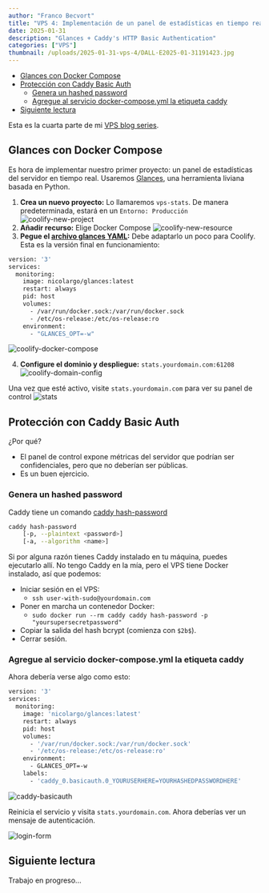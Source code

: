 ```yaml
---
author: "Franco Becvort"
title: "VPS 4: Implementación de un panel de estadísticas en tiempo real"
date: 2025-01-31
description: "Glances + Caddy's HTTP Basic Authentication"
categories: ["VPS"]
thumbnail: /uploads/2025-01-31-vps-4/DALL·E2025-01-31191423.jpg
---
```


<!-- TOC -->
  * [Glances con Docker Compose](#glances-con-docker-compose)
  * [Protección con Caddy Basic Auth](#protección-con-caddy-basic-auth)
    * [Genera un hashed password](#genera-un-hashed-password)
    * [Agregue al servicio docker-compose.yml la etiqueta caddy](#agregue-al-servicio-docker-composeyml-la-etiqueta-caddy)
  * [Siguiente lectura](#siguiente-lectura)
<!-- TOC -->

Esta es la cuarta parte de mi [VPS blog series](/es/categories/vps/).

## Glances con Docker Compose

Es hora de implementar nuestro primer proyecto: un panel de estadísticas del servidor en tiempo real. Usaremos [Glances](https://nicolargo.github.io/glances/), una herramienta liviana basada en Python.

1. **Crea un nuevo proyecto:** Lo llamaremos `vps-stats`. De manera predeterminada, estará en un `Entorno: Producción`
    ![coolify-new-project](/uploads/2025-01-31-vps-4/coolify-new-project.png)
2. **Añadir recurso:** Elige Docker Compose
    ![coolify-new-resource](/uploads/2025-01-31-vps-4/coolify-new-resource.png)
3. **Pegue el [archivo glances YAML](https://github.com/nicolargo/glances/blob/develop/docs/docker.rst):** Debe adaptarlo un poco para Coolify. Esta es la versión final en funcionamiento:

```Dockerfile
version: '3'
services:
  monitoring:
    image: nicolargo/glances:latest
    restart: always
    pid: host
    volumes:
      - /var/run/docker.sock:/var/run/docker.sock
      - /etc/os-release:/etc/os-release:ro
    environment:
      - "GLANCES_OPT=-w"
```
![coolify-docker-compose](/uploads/2025-01-31-vps-4/coolify-docker-compose.png)

4. **Configure el dominio y despliegue:** `stats.yourdomain.com:61208`
   ![coolify-domain-config](/uploads/2025-01-31-vps-4/coolify-domain-config.png)

Una vez que esté activo, visite `stats.yourdomain.com` para ver su panel de control
![stats](/uploads/2025-01-31-vps-4/stats.png)

## Protección con Caddy Basic Auth

¿Por qué?
- El panel de control expone métricas del servidor que podrían ser confidenciales, pero que no deberían ser públicas.
- Es un buen ejercicio.

### Genera un hashed password

Caddy tiene un comando [caddy hash-password](https://caddyserver.com/docs/command-line#caddy-hash-password)

```bash
caddy hash-password
	[-p, --plaintext <password>]
	[-a, --algorithm <name>]
```

Si por alguna razón tienes Caddy instalado en tu máquina, puedes ejecutarlo allí. No tengo Caddy en la mía, pero el VPS tiene Docker instalado, así que podemos:

- Iniciar sesión en el VPS:
  - `ssh user-with-sudo@yourdomain.com`
- Poner en marcha un contenedor Docker:
  - `sudo docker run --rm caddy caddy hash-password -p "yoursupersecretpassword"`
- Copiar la salida del hash bcrypt (comienza con `$2b$`).
- Cerrar sesión.

### Agregue al servicio docker-compose.yml la etiqueta caddy

Ahora debería verse algo como esto:

```Dockerfile
version: '3'
services:
  monitoring:
    image: 'nicolargo/glances:latest'
    restart: always
    pid: host
    volumes:
      - '/var/run/docker.sock:/var/run/docker.sock'
      - '/etc/os-release:/etc/os-release:ro'
    environment:
      - GLANCES_OPT=-w
    labels:
      - 'caddy_0.basicauth.0_YOURUSERHERE=YOURHASHEDPASSWORDHERE'
```

![caddy-basicauth](/uploads/2025-01-31-vps-4/caddy-basicauth.png)

Reinicia el servicio y visita `stats.yourdomain.com`. Ahora deberías ver un mensaje de autenticación.

![login-form](/uploads/2025-01-31-vps-4/login-form.png)

## Siguiente lectura
Trabajo en progreso...
